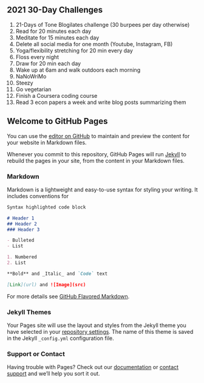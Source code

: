 ## 2021 30-Day Challenges
1. 21-Days of Tone Blogilates challenge (30 burpees per day otherwise)
2. Read for 20 minutes each day
3. Meditate for 15 minutes each day
4. Delete all social media for one month (Youtube, Instagram, FB)
5. Yoga/flexibility stretching for 20 min every day
6. Floss every night
7. Draw for 20 min each day
8. Wake up at 6am and walk outdoors each morning
9. NaNoWriMo
10. Steezy
11. Go vegetarian 
12. Finish a Coursera coding course
13. Read 3 econ papers a week and write blog posts summarizing them

## Welcome to GitHub Pages

You can use the [editor on GitHub](https://github.com/hirasia/hello-world/edit/main/README.md) to maintain and preview the content for your website in Markdown files.

Whenever you commit to this repository, GitHub Pages will run [Jekyll](https://jekyllrb.com/) to rebuild the pages in your site, from the content in your Markdown files.

### Markdown

Markdown is a lightweight and easy-to-use syntax for styling your writing. It includes conventions for

```markdown
Syntax highlighted code block

# Header 1
## Header 2
### Header 3

- Bulleted
- List

1. Numbered
2. List

**Bold** and _Italic_ and `Code` text

[Link](url) and ![Image](src)
```

For more details see [GitHub Flavored Markdown](https://guides.github.com/features/mastering-markdown/).

### Jekyll Themes

Your Pages site will use the layout and styles from the Jekyll theme you have selected in your [repository settings](https://github.com/hirasia/hello-world/settings). The name of this theme is saved in the Jekyll `_config.yml` configuration file.

### Support or Contact

Having trouble with Pages? Check out our [documentation](https://docs.github.com/categories/github-pages-basics/) or [contact support](https://github.com/contact) and we’ll help you sort it out.
